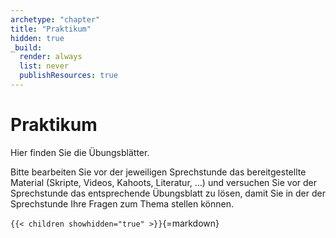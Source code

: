 ```yaml
---
archetype: "chapter"
title: "Praktikum"
hidden: true
_build:
  render: always
  list: never
  publishResources: true
---
```



# Praktikum

Hier finden Sie die Übungsblätter.

Bitte bearbeiten Sie vor der jeweiligen Sprechstunde das bereitgestellte Material
(Skripte, Videos, Kahoots, Literatur, ...) und versuchen Sie vor der Sprechstunde
das entsprechende Übungsblatt zu lösen, damit Sie in der der Sprechstunde Ihre
Fragen zum Thema stellen können.


`{{< children showhidden="true" >}}`{=markdown}
